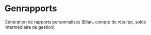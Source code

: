 # Genrapports

Génération de rapports personnalisés (Bilan, compte de résultat, solde intermédiaire de gestion)